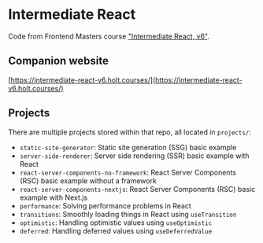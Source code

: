 # Intermediate React

Code from Frontend Masters course
["Intermediate React, v6"](https://frontendmasters.com/courses/intermediate-react-v6/).

## Companion website

[https://intermediate-react-v6.holt.courses/](https://intermediate-react-v6.holt.courses/)

## Projects

There are multiple projects stored within that repo, all located in `projects/`:

- `static-site-generator`: Static site generation (SSG) basic example
- `server-side-renderer`: Server side rendering (SSR) basic example with React
- `react-server-components-no-framework`: React Server Components (RSC) basic example without a
  framework
- `react-server-components-nextjs`: React Server Components (RSC) basic example with Next.js
- `performance`: Solving performance problems in React
- `transitions`: Smoothly loading things in React using `useTransition`
- `optimistic`: Handling optimistic values using `useOptimistic`
- `deferred`: Handling deferred values using `useDeferredValue`
